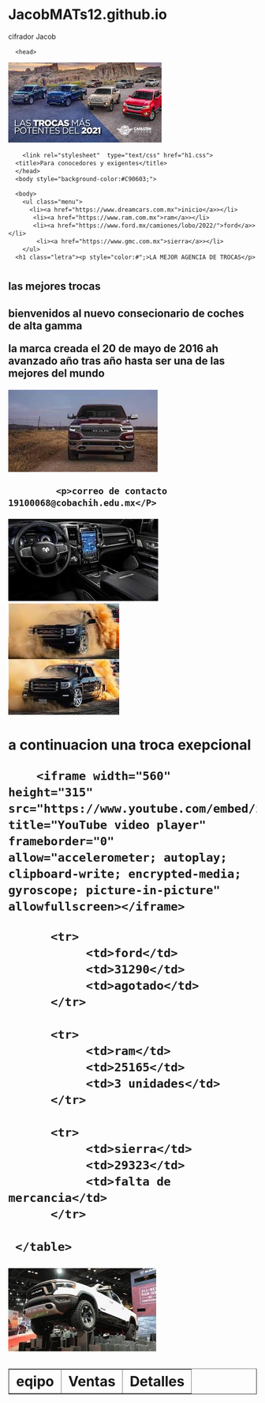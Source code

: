 # JacobMATs12.github.io
cifrador Jacob 
<!DOCTYPE html>
<html>
     
      <head>
 <img
      src="troca5.jpg">


        <link rel="stylesheet"  type="text/css" href="h1.css">
      <title>Para conocedores y exigentes</title>
      </head>
      <body style="background-color:#C90603;">
</body>

      <body>
        <ul class="menu">
          <li><a href="https://www.dreamcars.com.mx">inicio</a>></li>
           <li><a href="https://www.ram.com.mx">ram</a>></li>
           <li><a href="https://www.ford.mx/camiones/lobo/2022/">ford</a>></li>
            <li><a href="https://www.gmc.com.mx">sierra</a>></li>
        </ul>
      <h1 class="letra"><p style="color:#";>LA MEJOR AGENCIA DE TROCAS</p>
<h1>
      <h2><h2 class="aviso">las mejores trocas<h2>
      <p class="borde">bienvenidos al nuevo consecionario de coches de alta gamma</p>
        <p class="borde">la marca creada el 20 de mayo de 2016 ah avanzado año tras año hasta ser una de las mejores del mundo</p>
      <body>
        <img
      src="troca1.jpg">

                   	
             <p>correo de contacto 19100068@cobachih.edu.mx</P>

 <img
      src="troca3.jpg">       <img    src="troca4.jpg">




<h1><p>a continuacion una troca exepcional</p>
          
        <iframe width="560" height="315" src="https://www.youtube.com/embed/z6r4i2sbXEA" title="YouTube video player" frameborder="0" allow="accelerometer; autoplay; clipboard-write; encrypted-media; gyroscope; picture-in-picture" allowfullscreen></iframe>

</body>

   <table border="1">
          <tr>
               <th>eqipo</th>
               <th>Ventas</th>
               <th>Detalles</th>
          </tr>

          <tr>
               <td>ford</td>
               <td>31290</td>
               <td>agotado</td>
          </tr>

          <tr>
               <td>ram</td>
               <td>25165</td>
               <td>3 unidades</td>
          </tr>

          <tr>
               <td>sierra</td>
               <td>29323</td>
               <td>falta de mercancia</td>
          </tr>
        
     </table>
</h1>

 

 <img
      src="troca2.jpg">
 

    
